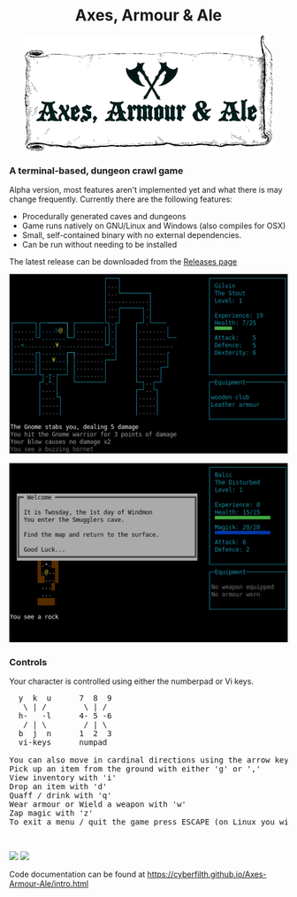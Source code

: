 <h1 align="center">Axes, Armour & Ale</h1>
<p align="center">
  <img width="450" height="209" src="GITscreenshots/NewLogo.png">
</p>

### A terminal-based, dungeon crawl game

Alpha version, most features aren't implemented yet and what there is may change frequently. Currently there are the following features:
 - Procedurally generated caves and dungeons
 - Game runs natively on GNU/Linux and Windows (also compiles for OSX)
 - Small, self-contained binary with no external dependencies.
 - Can be run without needing to be installed

The latest release can be downloaded from the [Releases page](https://github.com/cyberfilth/Axes-Armour-Ale/releases/tag/Alpha57)

![Ubuntu screenshot1](GITscreenshots/Linux_dungeon.png)



![Ubuntu animated GIF](GITscreenshots/LinuxAAA.gif)



### Controls
Your character is controlled using either the numberpad or Vi keys.
<pre>
  y  k  u      7  8  9
   \ | /        \ | /
  h-   -l      4- 5 -6
   / | \        / | \
  b  j  n      1  2  3
  vi-keys      numpad

You can also move in cardinal directions using the arrow keys.
Pick up an item from the ground with either 'g' or ','
View inventory with 'i'
Drop an item with 'd'
Quaff / drink with 'q'
Wear armour or Wield a weapon with 'w'
Zap magic with 'z'
To exit a menu / quit the game press ESCAPE (on Linux you will need to double-tap the ESCAPE key)
</pre>
<br />

<a href="https://www.freepascal.org/" target="_blank" rel="noreferrer noopener"><img src="https://img.shields.io/badge/Free%20Pascal-v3.2.2-blue"></a>   <a href="https://www.vim.org/" target="_blank" rel="noreferrer noopener"><img src="https://img.shields.io/badge/Built%20with-Vim-green"></a>

Code documentation can be found at https://cyberfilth.github.io/Axes-Armour-Ale/intro.html

